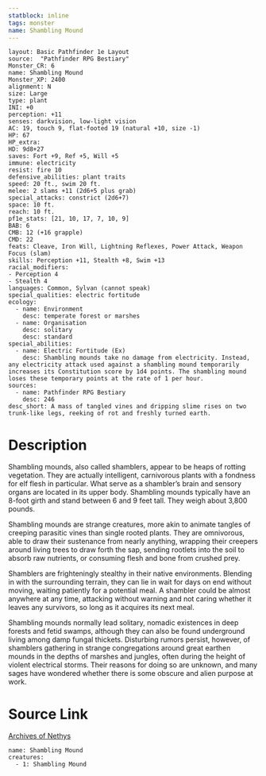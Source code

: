 ```yaml
---
statblock: inline
tags: monster
name: Shambling Mound
---
```

```statblock
layout: Basic Pathfinder 1e Layout
source:  "Pathfinder RPG Bestiary"
Monster_CR: 6
name: Shambling Mound
Monster_XP: 2400
alignment: N
size: Large
type: plant
INI: +0
perception: +11
senses: darkvision, low-light vision
AC: 19, touch 9, flat-footed 19 (natural +10, size -1)
HP: 67
HP_extra: 
HD: 9d8+27
saves: Fort +9, Ref +5, Will +5
immune: electricity
resist: fire 10
defensive_abilities: plant traits
speed: 20 ft., swim 20 ft.
melee: 2 slams +11 (2d6+5 plus grab)
special_attacks: constrict (2d6+7)
space: 10 ft.
reach: 10 ft.
pf1e_stats: [21, 10, 17, 7, 10, 9]
BAB: 6
CMB: 12 (+16 grapple)
CMD: 22
feats: Cleave, Iron Will, Lightning Reflexes, Power Attack, Weapon Focus (slam)
skills: Perception +11, Stealth +8, Swim +13
racial_modifiers:
- Perception 4
- Stealth 4
languages: Common, Sylvan (cannot speak)
special_qualities: electric fortitude
ecology:
  - name: Environment
    desc: temperate forest or marshes
  - name: Organisation
    desc: solitary
    desc: standard
special_abilities:
  - name: Electric Fortitude (Ex)
    desc: Shambling mounds take no damage from electricity. Instead, any electricity attack used against a shambling mound temporarily increases its Constitution score by 1d4 points. The shambling mound loses these temporary points at the rate of 1 per hour.
sources:
  - name: Pathfinder RPG Bestiary
    desc: 246
desc_short: A mass of tangled vines and dripping slime rises on two trunk-like legs, reeking of rot and freshly turned earth.
```
# Description
Shambling mounds, also called shamblers, appear to be heaps of rotting vegetation. They are actually intelligent, carnivorous plants with a fondness for elf flesh in particular. What serve as a shambler’s brain and sensory organs are located in its upper body. Shambling mounds typically have an 8-foot girth and stand between 6 and 9 feet tall. They weigh about 3,800 pounds.

Shambling mounds are strange creatures, more akin to animate tangles of creeping parasitic vines than single rooted plants. They are omnivorous, able to draw their sustenance from nearly anything, wrapping their creepers around living trees to draw forth the sap, sending rootlets into the soil to absorb raw nutrients, or consuming flesh and bone from crushed prey.

Shamblers are frighteningly stealthy in their native environments. Blending in with the surrounding terrain, they can lie in wait for days on end without moving, waiting patiently for a potential meal. A shambler could be almost anywhere at any time, attacking without warning and not caring whether it leaves any survivors, so long as it acquires its next meal.

Shambling mounds normally lead solitary, nomadic existences in deep forests and fetid swamps, although they can also be found underground living among damp fungal thickets. Disturbing rumors persist, however, of shamblers gathering in strange congregations around great earthen mounds in the depths of marshes and jungles, often during the height of violent electrical storms. Their reasons for doing so are unknown, and many sages have wondered whether there is some obscure and alien purpose at work.
# Source Link
[Archives of Nethys](https://aonprd.com/MonsterDisplay.aspx?ItemName=Shambling%20Mound)
```encounter-table
name: Shambling Mound
creatures:
  - 1: Shambling Mound
```

